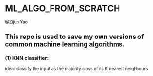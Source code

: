 # ML_ALGO_FROM_SCRATCH

@Zijun Yao

## This repo is used to save my own versions of common machine learning algorithms. 

### (1) KNN classifier:

idea: classify the input as the majority class of its K nearest neighbours



